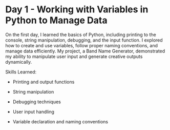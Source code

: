 
# Day 1 - Working with Variables in Python to Manage Data

On the first day, I learned the basics of Python, including printing to the console, string manipulation, debugging, and the input function. I explored how to create and use variables, follow proper naming conventions, and manage data efficiently. My project, a Band Name Generator, demonstrated my ability to manipulate user input and generate creative outputs dynamically.

Skills Learned:

- Printing and output functions

- String manipulation

- Debugging techniques

- User input handling

- Variable declaration and naming conventions
